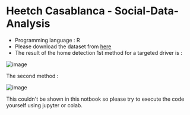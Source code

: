 # Heetch Casablanca - Social-Data-Analysis
* Programming language : R
* Please download the dataset from [here](https://acloud.zaclys.com/index.php/s/sgfzDeKQw5zeZGj)
* The result of the home detection 1st method for a targeted driver is :

![image](https://user-images.githubusercontent.com/86167253/155319909-a92c7efd-8c81-4512-b003-98b8965d9aa2.png)
 
The second method :

![image](https://user-images.githubusercontent.com/86167253/155321718-d8161880-d5f3-45bc-9e8d-27f2d4013193.png)

This couldn't be shown in this notbook so please try to execute the code yourself using jupyter or colab.
